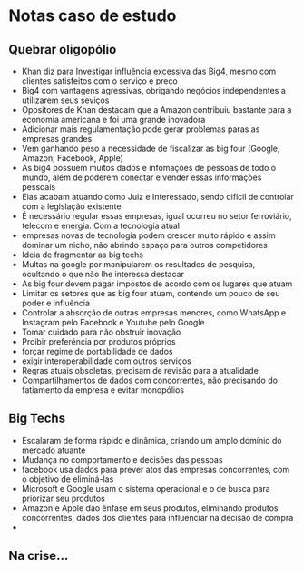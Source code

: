 # Notas caso de estudo

## Quebrar oligopólio

- Khan diz para Investigar influência excessiva das Big4, mesmo com clientes satisfeitos com o serviço e preço
- Big4 com vantagens agressivas, obrigando negócios independentes a utilizarem seus seviços
- Opositores de Khan destacam que a Amazon contribuiu bastante para a economia americana e foi uma grande inovadora
- Adicionar mais regulamentação pode gerar problemas paras as empresas grandes
- Vem ganhando peso a necessidade de fiscalizar as big four (Google, Amazon, Facebook, Apple)
- As big4 possuem muitos dados e infomações de pessoas de todo o mundo, além de poderem conectar e vender essas informações pessoais
- Elas acabam atuando como Juiz e Interessado, sendo difícil de controlar com a legislação existente
- É necessário regular essas empresas, igual ocorreu no setor ferroviário, telecom e energia. Com a tecnologia atual
- empresas novas de tecnologia podem crescer muito rápido e assim dominar um nicho, não abrindo espaço para outros competidores
- Ideia de fragmentar as big techs
- Multas na google por manipularem os resultados de pesquisa, ocultando o que não lhe interessa destacar
- As big four devem pagar impostos de acordo com os lugares que atuam
- Limitar os setores que as big four atuam, contendo um pouco de seu poder e influência
- Controlar a absorção de outras empresas menores, como WhatsApp e Instagram pelo Facebook e Youtube pelo Google
- Tomar cuidado para não obstruir inovação
- Proibir preferência por produtos próprios
- forçar regime de portabilidade de dados
- exigir interoperabilidade com outros serviços
- Regras atuais obsoletas, precisam de revisão para a atualidade
- Compartilhamentos de dados com concorrentes, não precisando do fatiamento da empresa e evitar monopólios

## Big Techs

- Escalaram de forma rápido e dinâmica, criando um amplo domínio do mercado atuante
- Mudança no comportamento e decisões das pessoas
- facebook usa dados para prever atos das empresas concorrentes, com o objetivo de eliminá-las
- Microsoft e Google usam o sistema operacional e o de busca para priorizar seu produtos
- Amazon e Apple dão ênfase em seus produtos, eliminando produtos concorrentes, dados dos clientes para influenciar na decisão de compra
- 

## Na crise...



<!--stackedit_data:
eyJoaXN0b3J5IjpbMTM3OTA2NTgzOSw4NTY5OTUyNDEsMTI2ND
k4OTUzMF19
-->